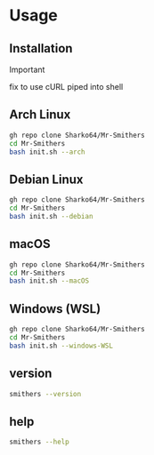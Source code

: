 # Usage

## Installation

> [!Important]
> fix to use cURL piped into shell

## Arch Linux

```bash
gh repo clone Sharko64/Mr-Smithers
cd Mr-Smithers
bash init.sh --arch
```

## Debian Linux

```bash
gh repo clone Sharko64/Mr-Smithers
cd Mr-Smithers
bash init.sh --debian
```

## macOS

```bash
gh repo clone Sharko64/Mr-Smithers
cd Mr-Smithers
bash init.sh --macOS
```

## Windows (WSL)

```bash
gh repo clone Sharko64/Mr-Smithers
cd Mr-Smithers
bash init.sh --windows-WSL
```

## version

```bash
smithers --version
```

## help

```bash
smithers --help
```

